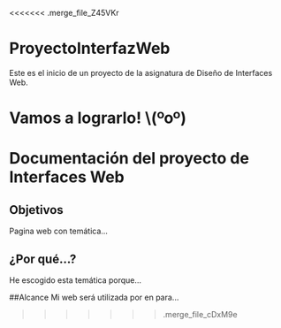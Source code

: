 <<<<<<< .merge_file_Z45VKr
# ProyectoInterfazWeb
Este es el inicio de un proyecto de la asignatura de Diseño de Interfaces Web.

Vamos a lograrlo! \\(ºoº)
=======
# Documentación del proyecto de Interfaces Web
## Objetivos
Pagina web con temática...

## ¿Por qué...?
He escogido esta temática porque...

##Alcance
Mi web será utilizada por en para...
>>>>>>> .merge_file_cDxM9e
